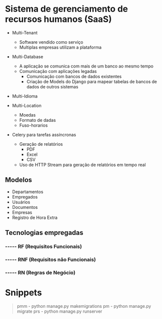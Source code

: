 # Sistema de gerenciamento de recursos humanos (SaaS)

- Multi-Tenant
    - Software vendido como serviço
    - Multiplas empresas utilizam a plataforma

- Multi-Database
    - A aplicação se comunica com mais de um banco ao mesmo tempo
    - Comunicação com aplicações legadas
        - Comunicação com bancos de dados existentes
        - Criação de Models do Django para mapear tabelas de bancos de dados de outros sistemas

- Multi-Idioma
- Multi-Location
    - Moedas
    - Formato de dadas
    - Fuso-horarios

- Celery para tarefas assíncronas
    - Geração de relatórios
        - PDF
        - Excel
        - CSV
    - Uso de HTTP Stream para geração de relatórios em tempo real

## Modelos

- Departamentos
- Empregados
- Usuários
- Documentos
- Empresas
- Registro de Hora Extra

## Tecnologias empregadas

### ----- RF (Requisitos Funcionais)

### ----- RNF (Requisitos não Funcionais)

### ----- RN (Regras de Negócio)


# Snippets

> pmm - python manage.py makemigrations
> pm - python manage.py migrate
> prs - python manage.py runserver
